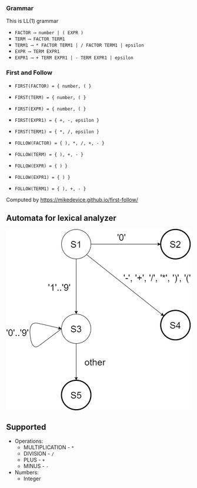 ### Grammar

This is LL(1) grammar
* `FACTOR ⟶ number | ( EXPR )`
* `TERM ⟶ FACTOR TERM1`
* `TERM1 ⟶ * FACTOR TERM1 | / FACTOR TERM1 | epsilon`
* `EXPR ⟶ TERM EXPR1`
* `EXPR1 ⟶ + TERM EXPR1 | - TERM EXPR1 | epsilon`


###  First and Follow
* `FIRST(FACTOR) = { number, ( }`
* `FIRST(TERM) = { number, ( }`
* `FIRST(EXPR) = { number, ( }`
* `FIRST(EXPR1) = { +, -, epsilon }`
* `FIRST(TERM1) = { *, /, epsilon }` 


* `FOLLOW(FACTOR) = { ), *, /, +, - }`
* `FOLLOW(TERM) = { ), +, - }`
* `FOLLOW(EXPR) = { ) }`
* `FOLLOW(EXPR1) = { ) }`
* `FOLLOW(TERM1) = { ), +, - }`



Computed by https://mikedevice.github.io/first-follow/

## Automata for lexical analyzer

![Lexical Analyzer Automata](https://github.com/DamirJann/math-parser/blob/master/img/automata_for_lexical_analyzer.drawio.png)

## Supported 
* Operations:
  * MULTIPLICATION - `*`
  * DIVISION - `/`
  * PLUS - `+`
  * MINUS - `-`
* Numbers:
  * Integer